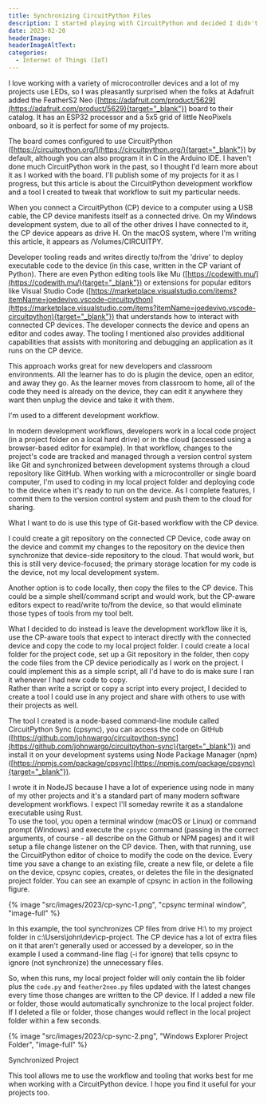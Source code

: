 ```yaml
---
title: Synchronizing CircuitPython Files
description: I started playing with CircuitPython and decided I didn't like writing code on the device. This post describes a utility I created to help Circuit Python synchronize project files to a local project folder.
date: 2023-02-20
headerImage: 
headerImageAltText: 
categories: 
  - Internet of Things (IoT)
---
```

  
I love working with a variety of microcontroller devices and a lot of my projects use LEDs, so I was pleasantly surprised when the folks at Adafruit added the FeatherS2 Neo ([https://adafruit.com/product/5629](https://adafruit.com/product/5629){target="_blank"}) board to their catalog. It has an ESP32 processor and a 5x5 grid of little NeoPixels onboard, so it is perfect for some of my projects.

The board comes configured to use CircuitPython ([https://circuitpython.org/](https://circuitpython.org/){target="_blank"}) by default, although you can also program it in C in the Arduino IDE. I haven't done much CircuitPython work in the past, so I thought I'd learn more about it as I worked with the board. I'll publish some of my projects for it as I progress, but this article is about the CircuitPython development workflow and a tool I created to tweak that workflow to suit my particular needs.

When you connect a CircuitPython (CP) device to a computer using a USB cable, the CP device manifests itself as a connected drive. On my Windows development system, due to all of the other drives I have connected to it, the CP device appears as drive H. On the macOS system, where I'm writing this article, it appears as /Volumes/CIRCUITPY.

Developer tooling reads and writes directly to/from the 'drive' to deploy executable code to the device (in this case, written in the CP variant of Python). There are even Python editing tools like Mu ([https://codewith.mu/](https://codewith.mu/){target="_blank"}) or extensions for popular editors like Visual Studio Code ([https://marketplace.visualstudio.com/items?itemName=joedevivo.vscode-circuitpython](https://marketplace.visualstudio.com/items?itemName=joedevivo.vscode-circuitpython){target="_blank"}) that understands how to interact with connected CP devices. The developer connects the device and opens an editor and codes away. The tooling I mentioned also provides additional capabilities that assists with monitoring and debugging an application as it runs on the CP device.

This approach works great for new developers and classroom environments. All the learner has to do is plugin the device, open an editor, and away they go. As the learner moves from classroom to home, all of the code they need is already on the device, they can edit it anywhere they want then unplug the device and take it with them.

I'm used to a different development workflow.

In modern development workflows, developers work in a local code project (in a project folder on a local hard drive) or in the cloud (accessed using a browser-based editor for example). In that workflow, changes to the project's code are tracked and managed through a version control system like Git and synchronized between development systems through a cloud repository like GitHub. When working with a microcontroller or single board computer, I'm used to coding in my local project folder and deploying code to the device when it's ready to run on the device. As I complete features, I commit them to the version control system and push them to the cloud for sharing.

What I want to do is use this type of Git-based workflow with the CP device.

I could create a git repository on the connected CP Device, code away on the device and commit my changes to the repository on the device then synchronize that device-side repository to the cloud. That would work, but this is still very device-focused; the primary storage location for my code is the device, not my local development system.

Another option is to code locally, then copy the files to the CP device. This could be a simple shell/command script and would work, but the CP-aware editors expect to read/write to/from the device, so that would eliminate those types of tools from my tool belt.

What I decided to do instead is leave the development workflow like it is, use the CP-aware tools that expect to interact directly with the connected device and copy the code to my local project folder. I could create a local folder for the project code, set up a Git repository in the folder, then copy the code files from the CP device periodically as I work on the project. I could implement this as a simple script, all I'd have to do is make sure I ran it whenever I had new code to copy.  
Rather than write a script or copy a script into every project, I decided to create a tool I could use in any project and share with others to use with their projects as well.

The tool I created is a node-based command-line module called CircuitPython Sync (cpsync), you can access the code on GitHub ([https://github.com/johnwargo/circuitpython-sync](https://github.com/johnwargo/circuitpython-sync){target="_blank"}) and install it on your development systems using Node Package Manager (npm) ([https://npmjs.com/package/cpsync](https://npmjs.com/package/cpsync){target="_blank"}).

I wrote it in NodeJS because I have a lot of experience using node in many of my other projects and it's a standard part of many modern software development workflows. I expect I'll someday rewrite it as a standalone executable using Rust.  
To use the tool, you open a terminal window (macOS or Linux) or command prompt (Windows) and execute the `cpsync` command (passing in the correct arguments, of course - all describe on the Github or NPM pages) and it will setup a file change listener on the CP device. Then, with that running, use the CircuitPython editor of choice to modify the code on the device. Every time you save a change to an existing file, create a new file, or delete a file on the device, cpsync copies, creates, or deletes the file in the designated project folder. You can see an example of cpsync in action in the following figure.

{% image "src/images/2023/cp-sync-1.png", "cpsync terminal window", "image-full" %}

In this example, the tool synchronizes CP files from drive H:\ to my project folder in c:\Users\john\dev\cp-project\. The CP device has a lot of extra files on it that aren't generally used or accessed by a developer, so in the example I used a command-line flag (-i for ignore) that tells cpsync to ignore (not synchronize) the unnecessary files.

So, when this runs, my local project folder will only contain the lib folder plus the `code.py` and `feather2neo.py` files updated with the latest changes every time those changes are written to the CP device. If I added a new file or folder, those would automatically synchronize to the local project folder. If I deleted a file or folder, those changes would reflect in the local project folder within a few seconds.

{% image "src/images/2023/cp-sync-2.png", "Windows Explorer Project Folder", "image-full" %}

Synchronized Project

This tool allows me to use the workflow and tooling that works best for me when working with a CircuitPython device. I hope you find it useful for your projects too.